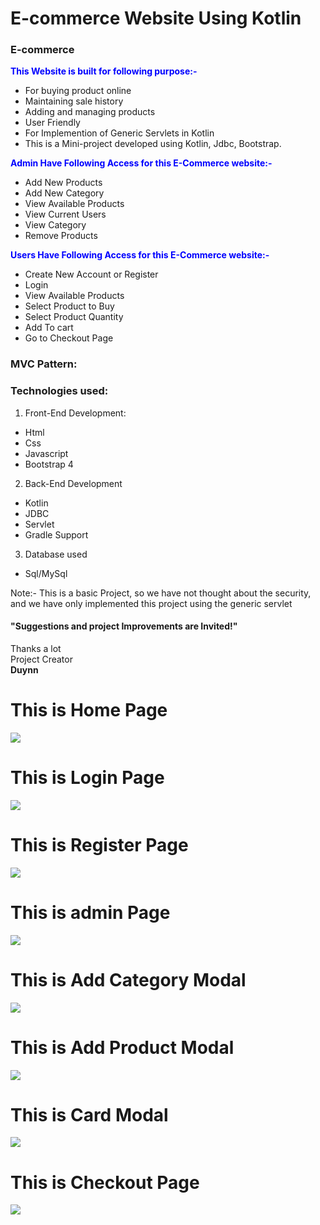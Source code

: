 # E-commerce Website Using Kotlin
### E-commerce
<span style="color:blue">**This Website is built for following purpose:-**</span>
- For buying product online
- Maintaining sale history
- Adding and managing products
- User Friendly
- For Implemention of Generic Servlets in Kotlin
- This is a Mini-project developed using Kotlin, Jdbc, Bootstrap.

<span style="color:blue">**Admin Have Following Access for this E-Commerce website:-**</span>
- Add New Products
- Add New Category
- View Available Products
- View Current Users
- View Category
- Remove Products

<span style="color:blue">**Users Have Following Access for this E-Commerce website:-**</span>
- Create New Account or Register
- Login
- View Available Products
- Select Product to Buy
- Select Product Quantity
- Add To cart
- Go to Checkout Page


### MVC Pattern:

### Technologies used:
1. Front-End Development:
- Html
- Css
- Javascript
- Bootstrap 4

2. Back-End Development
- Kotlin
- JDBC
- Servlet
- Gradle Support

3. Database used
- Sql/MySql


Note:- This is a basic Project, so we have not thought about the security, and we have only implemented this project using the generic servlet

#### "Suggestions and project Improvements are Invited!"

<bold>Thanks a lot</bold><br/>
Project Creator<br/>
<b>Duynn</b>

<h1>This is Home Page</h1>

<img src="screen_short/home.png">

<h1>This is Login Page</h1>

<img src="screen_short/login.png">

<h1>This is Register Page</h1>

<img src="screen_short/register.png">

<h1>This is admin Page</h1>

<img src="screen_short/admin.png">

<h1>This is Add Category Modal</h1>

<img src="screen_short/add_category.png">

<h1>This is Add Product Modal</h1>

<img src="screen_short/add_product.png">

<h1>This is Card Modal</h1>

<img src="screen_short/cart.png">

<h1>This is Checkout Page</h1>

<img src="screen_short/orders.png">

